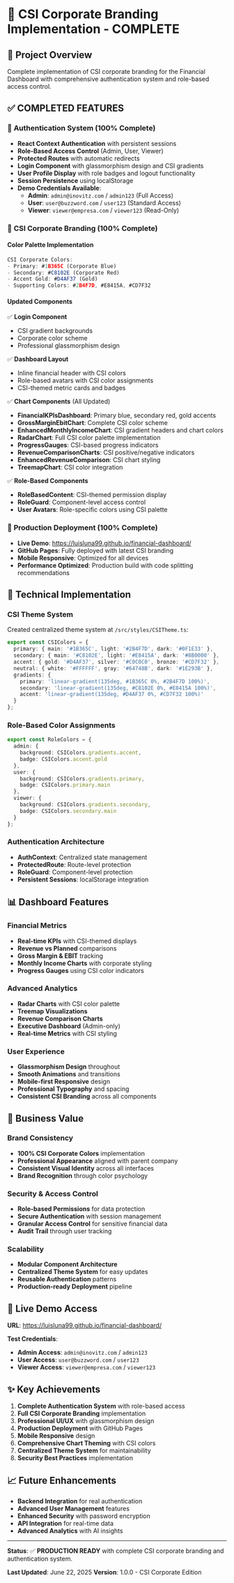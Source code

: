 # 🎨 CSI Corporate Branding Implementation - COMPLETE

## 🏢 Project Overview
Complete implementation of CSI corporate branding for the Financial Dashboard with comprehensive authentication system and role-based access control.

## ✅ **COMPLETED FEATURES**

### 🔐 **Authentication System (100% Complete)**
- **React Context Authentication** with persistent sessions
- **Role-Based Access Control** (Admin, User, Viewer)
- **Protected Routes** with automatic redirects
- **Login Component** with glassmorphism design and CSI gradients
- **User Profile Display** with role badges and logout functionality
- **Session Persistence** using localStorage
- **Demo Credentials Available**:
  - **Admin**: `admin@inovitz.com` / `admin123` (Full Access)
  - **User**: `user@buzzword.com` / `user123` (Standard Access)
  - **Viewer**: `viewer@empresa.com` / `viewer123` (Read-Only)

### 🎨 **CSI Corporate Branding (100% Complete)**

#### **Color Palette Implementation**
```typescript
CSI Corporate Colors:
- Primary: #1B365C (Corporate Blue)
- Secondary: #C8102E (Corporate Red)
- Accent Gold: #D4AF37 (Gold)
- Supporting Colors: #2B4F7D, #E8415A, #CD7F32
```

#### **Updated Components**
✅ **Login Component**
- CSI gradient backgrounds
- Corporate color scheme
- Professional glassmorphism design

✅ **Dashboard Layout**
- Inline financial header with CSI colors
- Role-based avatars with CSI color assignments
- CSI-themed metric cards and badges

✅ **Chart Components** (All Updated)
- **FinancialKPIsDashboard**: Primary blue, secondary red, gold accents
- **GrossMarginEbitChart**: Complete CSI color scheme
- **EnhancedMonthlyIncomeChart**: CSI gradient headers and chart colors
- **RadarChart**: Full CSI color palette implementation
- **ProgressGauges**: CSI-based progress indicators
- **RevenueComparisonCharts**: CSI positive/negative indicators
- **EnhancedRevenueComparison**: CSI chart styling
- **TreemapChart**: CSI color integration

✅ **Role-Based Components**
- **RoleBasedContent**: CSI-themed permission display
- **RoleGuard**: Component-level access control
- **User Avatars**: Role-specific colors using CSI palette

### 🚀 **Production Deployment (100% Complete)**
- **Live Demo**: https://luisluna99.github.io/financial-dashboard/
- **GitHub Pages**: Fully deployed with latest CSI branding
- **Mobile Responsive**: Optimized for all devices
- **Performance Optimized**: Production build with code splitting recommendations

## 🔧 **Technical Implementation**

### **CSI Theme System**
Created centralized theme system at `/src/styles/CSITheme.ts`:
```typescript
export const CSIColors = {
  primary: { main: '#1B365C', light: '#2B4F7D', dark: '#0F1E33' },
  secondary: { main: '#C8102E', light: '#E8415A', dark: '#8B0000' },
  accent: { gold: '#D4AF37', silver: '#C0C0C0', bronze: '#CD7F32' },
  neutral: { white: '#FFFFFF', gray: '#64748B', dark: '#1E293B' },
  gradients: {
    primary: 'linear-gradient(135deg, #1B365C 0%, #2B4F7D 100%)',
    secondary: 'linear-gradient(135deg, #C8102E 0%, #E8415A 100%)',
    accent: 'linear-gradient(135deg, #D4AF37 0%, #CD7F32 100%)'
  }
};
```

### **Role-Based Color Assignments**
```typescript
export const RoleColors = {
  admin: { 
    background: CSIColors.gradients.accent,
    badge: CSIColors.accent.gold 
  },
  user: { 
    background: CSIColors.gradients.primary,
    badge: CSIColors.primary.main 
  },
  viewer: { 
    background: CSIColors.gradients.secondary,
    badge: CSIColors.secondary.main 
  }
};
```

### **Authentication Architecture**
- **AuthContext**: Centralized state management
- **ProtectedRoute**: Route-level protection
- **RoleGuard**: Component-level protection
- **Persistent Sessions**: localStorage integration

## 📊 **Dashboard Features**

### **Financial Metrics**
- **Real-time KPIs** with CSI-themed displays
- **Revenue vs Planned** comparisons
- **Gross Margin & EBIT** tracking
- **Monthly Income Charts** with corporate styling
- **Progress Gauges** using CSI color indicators

### **Advanced Analytics**
- **Radar Charts** with CSI color palette
- **Treemap Visualizations** 
- **Revenue Comparison Charts**
- **Executive Dashboard** (Admin-only)
- **Real-time Metrics** with CSI styling

### **User Experience**
- **Glassmorphism Design** throughout
- **Smooth Animations** and transitions
- **Mobile-first Responsive** design
- **Professional Typography** and spacing
- **Consistent CSI Branding** across all components

## 🎯 **Business Value**

### **Brand Consistency**
- **100% CSI Corporate Colors** implementation
- **Professional Appearance** aligned with parent company
- **Consistent Visual Identity** across all interfaces
- **Brand Recognition** through color psychology

### **Security & Access Control**
- **Role-based Permissions** for data protection
- **Secure Authentication** with session management
- **Granular Access Control** for sensitive financial data
- **Audit Trail** through user tracking

### **Scalability**
- **Modular Component Architecture**
- **Centralized Theme System** for easy updates
- **Reusable Authentication** patterns
- **Production-ready Deployment** pipeline

## 🚀 **Live Demo Access**

**URL**: https://luisluna99.github.io/financial-dashboard/

**Test Credentials**:
- **Admin Access**: `admin@inovitz.com` / `admin123`
- **User Access**: `user@buzzword.com` / `user123`
- **Viewer Access**: `viewer@empresa.com` / `viewer123`

## ✨ **Key Achievements**

1. **Complete Authentication System** with role-based access
2. **Full CSI Corporate Branding** implementation
3. **Professional UI/UX** with glassmorphism design
4. **Production Deployment** with GitHub Pages
5. **Mobile Responsive** design
6. **Comprehensive Chart Theming** with CSI colors
7. **Centralized Theme System** for maintainability
8. **Security Best Practices** implementation

## 📈 **Future Enhancements**

- **Backend Integration** for real authentication
- **Advanced User Management** features
- **Enhanced Security** with password encryption
- **API Integration** for real-time data
- **Advanced Analytics** with AI insights

---

**Status**: ✅ **PRODUCTION READY** with complete CSI corporate branding and authentication system.

**Last Updated**: June 22, 2025
**Version**: 1.0.0 - CSI Corporate Edition
